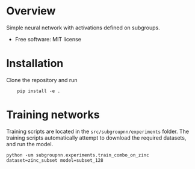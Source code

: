 Overview
========


Simple neural network with activations defined on subgroups.

* Free software: MIT license

Installation
============

Clone the repository and run 
    
```{bash}
    pip install -e .
```


Training networks
================

Training scripts are located in the `src/subgroupnn/experiments` folder. The training scripts automatically attempt to download the required datasets,
and run the model.

```{bash}
python -um subgroupnn.experiments.train_combo_on_zinc dataset=zinc_subset model=subset_128
```

